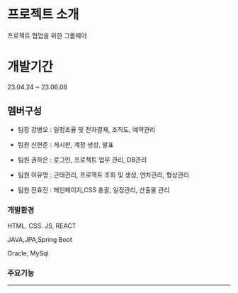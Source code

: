 # 프로젝트 소개

프로젝트 협업을 위한 그룹웨어

# 개발기간

23.04.24 ~ 23.06.08

## 멤버구성
  - 팀장 강병오 : 일정조율 및 전자결재, 조직도, 예약관리
  
  - 팀원 신현준 : 게시판, 계정 생성, 발표
  
  - 팀원 권하은 : 로그인, 프로젝트 업무 관리, DB관리
  
  - 팀원 이유명 : 근태관리, 프로젝트 조회 및 생성, 연차관리, 형상관리
  
  - 팀원 전효진 : 메인페이지,CSS 총괄, 일정관리, 산출물 관리

### 개발환경

HTML. CSS. JS, REACT

JAVA,JPA,Spring Boot

Oracle, MySql

### 주요기능

---
